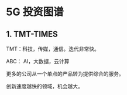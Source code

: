 # 5G 投资图谱

## 1. TMT-TIMES

TMT：科技，传媒，通信。迭代非常快。

ABC： AI，大数据，云计算

更多的公司从一个单点的产品转为提供综合的服务。

创新速度越快的领域，机会越大。



